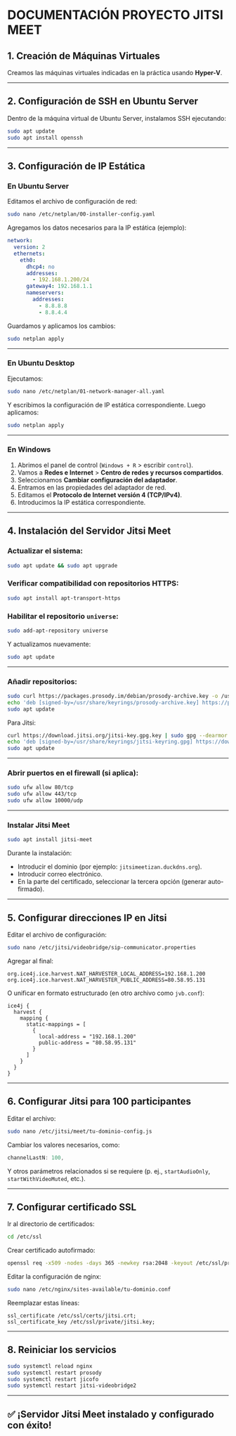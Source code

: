 
# DOCUMENTACIÓN PROYECTO JITSI MEET

## 1. Creación de Máquinas Virtuales

Creamos las máquinas virtuales indicadas en la práctica usando **Hyper-V**.

---

## 2. Configuración de SSH en Ubuntu Server

Dentro de la máquina virtual de Ubuntu Server, instalamos SSH ejecutando:

```bash
sudo apt update
sudo apt install openssh
```

---

## 3. Configuración de IP Estática

### En Ubuntu Server

Editamos el archivo de configuración de red:

```bash
sudo nano /etc/netplan/00-installer-config.yaml
```

Agregamos los datos necesarios para la IP estática (ejemplo):

```yaml
network:
  version: 2
  ethernets:
    eth0:
      dhcp4: no
      addresses:
        - 192.168.1.200/24
      gateway4: 192.168.1.1
      nameservers:
        addresses:
          - 8.8.8.8
          - 8.8.4.4
```

Guardamos y aplicamos los cambios:

```bash
sudo netplan apply
```

---

### En Ubuntu Desktop

Ejecutamos:

```bash
sudo nano /etc/netplan/01-network-manager-all.yaml
```

Y escribimos la configuración de IP estática correspondiente. Luego aplicamos:

```bash
sudo netplan apply
```

---

### En Windows

1. Abrimos el panel de control (`Windows + R` > escribir `control`).
2. Vamos a **Redes e Internet** > **Centro de redes y recursos compartidos**.
3. Seleccionamos **Cambiar configuración del adaptador**.
4. Entramos en las propiedades del adaptador de red.
5. Editamos el **Protocolo de Internet versión 4 (TCP/IPv4)**.
6. Introducimos la IP estática correspondiente.

---

## 4. Instalación del Servidor Jitsi Meet

### Actualizar el sistema:

```bash
sudo apt update && sudo apt upgrade
```

### Verificar compatibilidad con repositorios HTTPS:

```bash
sudo apt install apt-transport-https
```

### Habilitar el repositorio `universe`:

```bash
sudo add-apt-repository universe
```

Y actualizamos nuevamente:

```bash
sudo apt update
```

---

### Añadir repositorios:

```bash
sudo curl https://packages.prosody.im/debian/prosody-archive.key -o /usr/share/keyrings/prosody-archive.key
echo 'deb [signed-by=/usr/share/keyrings/prosody-archive.key] https://packages.prosody.im/debian bookworm main' | sudo tee /etc/apt/sources.list.d/prosody.list
sudo apt update
```

Para Jitsi:

```bash
curl https://download.jitsi.org/jitsi-key.gpg.key | sudo gpg --dearmor -o /usr/share/keyrings/jitsi-keyring.gpg
echo 'deb [signed-by=/usr/share/keyrings/jitsi-keyring.gpg] https://download.jitsi.org stable/' | sudo tee /etc/apt/sources.list.d/jitsi-stable.list
sudo apt update
```

---

### Abrir puertos en el firewall (si aplica):

```bash
sudo ufw allow 80/tcp
sudo ufw allow 443/tcp
sudo ufw allow 10000/udp
```

---

### Instalar Jitsi Meet

```bash
sudo apt install jitsi-meet
```

Durante la instalación:

- Introducir el dominio (por ejemplo: `jitsimeetizan.duckdns.org`).
- Introducir correo electrónico.
- En la parte del certificado, seleccionar la tercera opción (generar auto-firmado).

---

## 5. Configurar direcciones IP en Jitsi

Editar el archivo de configuración:

```bash
sudo nano /etc/jitsi/videobridge/sip-communicator.properties
```

Agregar al final:

```
org.ice4j.ice.harvest.NAT_HARVESTER_LOCAL_ADDRESS=192.168.1.200
org.ice4j.ice.harvest.NAT_HARVESTER_PUBLIC_ADDRESS=80.58.95.131
```

O unificar en formato estructurado (en otro archivo como `jvb.conf`):

```hocon
ice4j {
  harvest {
    mapping {
      static-mappings = [
        {
          local-address = "192.168.1.200"
          public-address = "80.58.95.131"
        }
      ]
    }
  }
}
```

---

## 6. Configurar Jitsi para 100 participantes

Editar el archivo:

```bash
sudo nano /etc/jitsi/meet/tu-dominio-config.js
```

Cambiar los valores necesarios, como:

```javascript
channelLastN: 100,
```

Y otros parámetros relacionados si se requiere (p. ej., `startAudioOnly`, `startWithVideoMuted`, etc.).

---

## 7. Configurar certificado SSL

Ir al directorio de certificados:

```bash
cd /etc/ssl
```

Crear certificado autofirmado:

```bash
openssl req -x509 -nodes -days 365 -newkey rsa:2048 -keyout /etc/ssl/private/jitsi.key -out /etc/ssl/certs/jitsi.crt -subj "/CN=jitsimeetizan.duckdns.org"
```

Editar la configuración de nginx:

```bash
sudo nano /etc/nginx/sites-available/tu-dominio.conf
```

Reemplazar estas líneas:

```nginx
ssl_certificate /etc/ssl/certs/jitsi.crt;
ssl_certificate_key /etc/ssl/private/jitsi.key;
```

---

## 8. Reiniciar los servicios

```bash
sudo systemctl reload nginx
sudo systemctl restart prosody
sudo systemctl restart jicofo
sudo systemctl restart jitsi-videobridge2
```

---

## ✅ ¡Servidor Jitsi Meet instalado y configurado con éxito!

